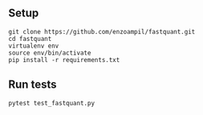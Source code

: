## Setup
```
git clone https://github.com/enzoampil/fastquant.git
cd fastquant
virtualenv env
source env/bin/activate
pip install -r requirements.txt
```

## Run tests
```
pytest test_fastquant.py
```